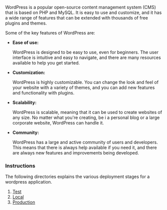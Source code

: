 WordPress is a popular open-source content management system (CMS) that is based on PHP and MySQL. It is easy to use and customize, and it has a wide range of features that can be extended with thousands of free plugins and themes.

Some of the key features of WordPress are:

- **Ease of use:** 
  
  WordPress is designed to be easy to use, even for beginners. The user interface is intuitive and easy to navigate, and there are many resources available to help you get started.

- **Customization:**
  
  WordPress is highly customizable. You can change the look and feel of your website with a variety of themes, and you can add new features and functionality with plugins.

- **Scalability:**

  WordPress is scalable, meaning that it can be used to create websites of any size. No matter what you're creating, be i a personal blog or a large corporate website, WordPress can handle it.

- **Community:**
  
  WordPress has a large and active community of users and developers. This means that there is always help available if you need it, and there are always new features and improvements being developed.

### **Instructions**

The following directories explains the various deployment stages for a wordpress application.

1. [Test](test/README.md)
2. [Local](local/README.md)
3. [Production](production/README.md)